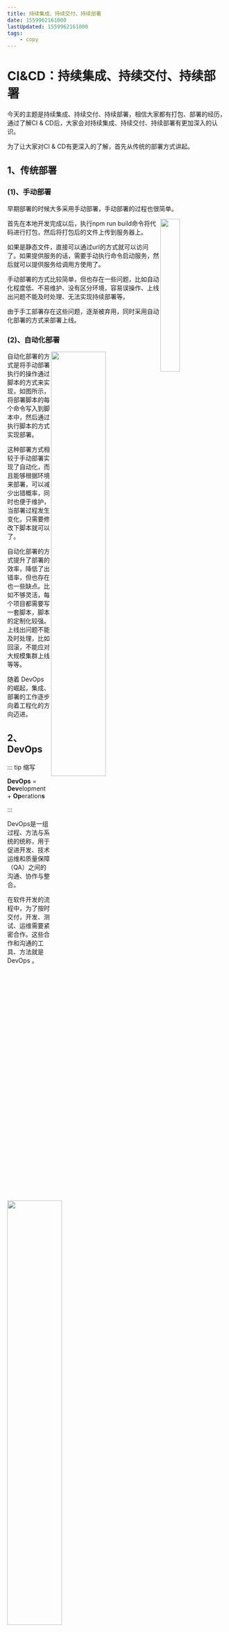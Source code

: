 ```yaml
---
title: 持续集成、持续交付、持续部署
date: 1559962161000
lastUpdated: 1559962161000
tags:
    - copy
---
```


# CI&CD：持续集成、持续交付、持续部署

今天的主题是持续集成、持续交付、持续部署，相信大家都有打包、部署的经历，通过了解CI & CD后，大家会对持续集成、持续交付、持续部署有更加深入的认识。
 
为了让大家对CI & CD有更深入的了解，首先从传统的部署方式讲起。

## 1、传统部署

### (1)、手动部署

早期部署的时候大多采用手动部署，手动部署的过程也很简单。

<img src='~@imgUrl/ci_cd/pack1.png' width='30%' style='float:right' />

首先在本地开发完成以后，执行npm run build命令将代码进行打包，然后将打包后的文件上传到服务器上。

如果是静态文件，直接可以通过url的方式就可以访问了。如果提供服务的话，需要手动执行命令启动服务，然后就可以提供服务给调用方使用了。

手动部署的方式比较简单，但也存在一些问题，比如自动化程度低、不易维护、没有区分环境，容易误操作、上线出问题不能及时处理、无法实现持续部署等。

由于手工部署存在这些问题，逐渐被弃用，同时采用自动化部署的方式来部署上线。

### (2)、自动化部署

<img src='~@imgUrl/ci_cd/pack2.png' width='50%' style='float:right' />

自动化部署的方式是将手动部署执行的操作通过脚本的方式来实现，如图所示，将部署脚本的每个命令写入到脚本中，然后通过执行脚本的方式实现部署。

这种部署方式相较于手动部署实现了自动化，而且能够根据环境来部署，可以减少出错概率，同时也便于维护，当部署过程发生变化，只需要修改下脚本就可以了。

自动化部署的方式提升了部署的效率，降低了出错率，但也存在也一些缺点。比如不够灵活，每个项目都需要写一套脚本，脚本的定制化较强。上线出问题不能及时处理，比如回滚，不能应对大规模集群上线等等。

随着 DevOps 的崛起，集成、部署的工作逐步向着工程化的方向迈进。

## 2、DevOps

::: tip 缩写

**DevOps** = **Dev**elopment + **Op**eration**s**

:::

DevOps是一组过程、方法与系统的统称，用于促进开发、技术运维和质量保障（QA）之间的沟通、协作与整合。

在软件开发的流程中，为了按时交付，开发、测试、运维需要紧密合作。这些合作和沟通的工具、方法就是 DevOps 。

<img src='~@imgUrl/ci_cd/devops.png' width='50%' />

从图中我们可以看出，DevOps是开发、测试、运维的交集，它涉及各方的协作。

对于大型团队而言，应用程序发布是一项涉及多团队，而且是具有高风险的活动，所以需要强大的部署自动化手段确保部署任务的稳定性，并且减少部署出错的可能性。

一个完善的devops应具备持续集成、持续交付、持续部署的能力。

## 3、持续集成、持续部署、持续交付

CI和CD有3个过程，先从整体上对CI、CD有一个认识，然后再对每个过程详细的讲解。

<img src='~@imgUrl/ci_cd/process.png' width='100%' />

**持续集成**：一般包括编码、构建、集成、测试等环节，持续集成的结果是输出可部署的文件。

**持续交付**：持续交付是建立在持续集成的基础上的，他主要是将可部署的文件部署到测试环境和预发环境来验证业务逻辑的正确性和类生产(预发)环境下代码是否能正常运行。

**持续部署**：持续部署是建立在持续交付的基础上的，当测试人员验证无误后，将代码部署的线上的过程。


**持续**，就是说每完成一个完整的部分，就向下个环节交付，发现问题可以马上调整。是的问题不会放大到其他部分和后面的环节。
持续的含义：频繁发布、自动化流程、可重复、快速迭代

### (1)、持续集成CI —— Continuous Integration

**集成**：通过自动化的构建（包括编译、打包、测试）来部署代码，以尽快发现集成错误。

**持续集成**：频繁将代码集成到主干和测试环境中，不断发现问题，并对集成结果进行修正。

<img src='~@imgUrl/ci_cd/ci.png' width='100%' />

持续集成强调可重复性，一旦发现问题，这个过程都会在运行一遍，直到当前环节无误为止。

持续集成的核心是编译输出打包后的文件，这和前面传统部署的流程是一致的，只不过这里用了持续集成工具，将集成工具化、平台化，而且屏蔽了项目之间的差异。

<img src='~@imgUrl/ci_cd/integration.png' width='100%' />

一些比较完备的团队在持续集成的过程中会加上单元测试，做一些初步的验证，以尽早发现问题，减少错误向下一环节传递。

::: tip 持续集成优点:
1、构建自动化：自动化部署工作可以解放集成、测试、部署等重复性劳动

2、尽快地发现集成错误，减少集成引起的问题，加快团队合作的开发速度

3、便于维护，增强软件的可靠性，减低成本：管理流程固化，减少上线问题，问题可控(快速回滚)

4、集成日志及历史记录

5、使用统一的依赖包管理库
:::

#### Jenkins —— 一款强大的打包工具

Jenkins是一个开源软件项目，是基于Java开发的一种持续集成工具，用于监控持续重复的工作，旨在提供一个开放易用的软件平台，使软件的持续集成变成可能。

Jenkins有很多优点，能提供可以对不同语言的代码进行打包，安装简单，支持在各个系统下安装Jenkins。Jenkins另一大优点是配置的可视化，用户设置都可以在界面上去配置，而且Jenkins的插件众多，众多的插件支持使得Jenkins支持各种场景下的集成任务。

::: tip Jenkins
Jenkins的配置主要分为6大类，分别是General(基本配置)、源码管理、构建触发器、构建环境、构建、构建后操作。
::: 

<img src='~@imgUrl/ci_cd/jenkins.png' width='100%' />

**General**：主要是用于基本配置，比如Jenkins任务名称、描述等等

**源码管理**：源码管理用于告诉Jenkins在打包前去哪里pull代码，一般支持的代码管理工具有Git、SVN、CVS等，而且也支持同时拉多个项目的代码，配置Multiple SCMs，设置多个仓库的地址和凭证即可

**构建触发器**：构建触发器是告诉Jenkins什么时候启动执行构建任务，常见的触发方式有通过url的方式触发、通过gitlab的webhook触发、定时触发等等

**构建环境**：主要是对环境一些处理，比如注入环境变量、密码，构建之前的删除旧的工作空间等

**构建**：构建用于对源代码做怎样的处理，可以根据项目需要新增不同的构建步骤，一般都会用到执行shell脚本的步骤

**构建后操作**：构建完成后需要执行的操作，常见的操作有归档、删除工作空间、通知构建成功等

### (2)、持续交付CD —— Continuous Delivery

**持续交付**：将集成后的代码部署到更贴近真实运行环境的「类生产环境」，如果代码没有问题，可以继续手动部署到生产环境中。

**目的**：尽快发现生产环境的问题，确保新增的代码在生产环境中是可用的。

::: tip 划重点
持续交付的侧重点在于交付，其核心对象不在于代码，而在于可交付的产物
:::

<img src='~@imgUrl/ci_cd/cd1.png' width='100%' />

持续交付添加了 Test -> Staging -> Production 的流程，Test 环节不仅仅包含基本的单元测试，还需要延伸到更为复杂的功能测试以及集成测试等，Staging 指的是类生产环境(预发环境) ，其尽可能的对真实的网络拓扑、数据库数据以及硬件设备等资源进行模拟，从而为测试人员反馈代码在生成环境中的可能表现。

流程中每一个环节的执行结果都会对开发人员进行反馈，每一个出现的错误都会导致整个流程的再次循环。

当测试完毕确认无误之后，将由相关人员对其进行手动部署到生产环境，验证新代码在生产环境的表现。

### (3)、持续部署CD —— Continuous Deployment

**持续部署**：在部署的基础上，实现生产环境的过程自动化。

::: tip 关键点
持续部署强调了通过 **automated deployment** 的手段，对新的软件功能进行集成。
:::

<img src='~@imgUrl/ci_cd/cd2.png' width='100%' />

持续交付 相比 持续集成 的区别体现在对 Production 的自动化，从开发人员提交代码到编译、测试、部署的全流程不需要人工的干预，完全通过自动化的方式执行。

这一策略加快了代码提交到功能上线的速度，保证新的功能能够第一时间部署到生产环境并被使用。



## 4、部署扩展知识
### (1)、部署场景
**a、单系统部署**

<img src='~@imgUrl/ci_cd/single.png' width='60%' />

前后端不分离：前端打包成静态文件后，copy 到后端项目中，然后部署后端项目

部署简单，适合流量不大的业务


**b、前后端分离部署**

<img src='~@imgUrl/ci_cd/separate.png' width='90%' />

前端使用 Nginx 部署，后端运行jar包

适合流量大的业务

::: tip 存在问题：
1、部署顺序问题，向后兼容的问题

2、不同站点考虑跨域问题

3、对系统稳定性要求高，各系统必须同时提供服务
:::

**c、微服务部署**

<img src='~@imgUrl/ci_cd/micro_service.png' width='80%' />

分而治之的部署方式。有效的拆分应用，实现敏捷开发和部署。

各个服务启动后去服务注册中心注册，当有外部调用时，先从注册中心获取服务访问列表和地址，然后又微服务的路由规则来选择访问哪个服务。

### (2)、部署方式：全量部署、增量部署
**全量部署**是主流部署方式，将原先的服务停掉或者直接采用新服务代替原有服务，这种方式比较常见，大多数业务也是采用这种部署方式。

**增量部署**：提取当前版本和即将部署版本之间的增量（包括代码、可执行文件或者配置等），并在部署过程中仅更新增量部分。通过新旧版本的比对，提取改变部分，生成增量包。增量部署的优点是部署速度快，节省带宽，缺点是不可预估，回滚麻烦

### (3)、发布方式
**a、蓝绿发布**

<img src='~@imgUrl/ci_cd/lanlv.png' width='45%'  style='margin-right: 8%'/>
<img src='~@imgUrl/ci_cd/lanlvdeploy.png' width='45%' />

蓝绿发布过程是两套环境交替升级，旧版本保留一定时间便于回滚。

**特点**：蓝绿部署无需停机，并且风险较小，发布策略简单；用户无感知，平滑过渡；升级/回滚速度快。缺点是需要两倍机器资源。

蓝绿发布适合自动化能力储备不够的团队


**b、灰度发布**

**灰度发布**：根据比例将老版本升级，灰度发布能够平滑过渡的一种发布方式。

<img src='~@imgUrl/ci_cd/huidu.png' width='80%' />

一部分用户继续用 A，一部分用户开始用 B，灰度发布可以保证整体系统的稳定，在初始灰度的时候就可以发现、调整问题，以保证其影响度。

::: tip 部署过程
1、从LB摘掉灰度服务器，升级成功后再加入LB；

2、少量用户流量到新版本；

3、如果灰度服务器测试成功，升级剩余服务器；
:::

他的特点是保证整体系统稳定性，在初始灰度的时候就可以发现、调整问题，影响范围可控；用户无感知，平滑过渡。

适合基础服务的更新和重大变化的升级

**c、滚动发布**

**滚动发布**：按批次停止老版本实例，启动新版本实例。

<img src='~@imgUrl/ci_cd/gundong.png' width='100%' />

红色：正在更新的实例，蓝色：更新完成并加入集群的实例，绿色：正在运行的实例

滚动式发布一般先发 1 台，或者一个小比例，如 2% 服务器，主要做验证用。滚动式发布需要比较复杂的发布工具和智能 LB，支持平滑的版本替换和流量拉入拉出。

**特点**：用户无感知，平滑过渡；节约资源能及时发现问题；比较适合大流量场景

**缺点**：部署时间慢，持续的时间比较长，发布策略较复杂；自动化要求高



**d、开关发布**

通过配置中心，运维或研发人员可以在运行期动态配置功能开关的值

利用代码中的功能开关来控制发布逻辑，是一种相对比较低成本和简单的发布方式。

<img src='~@imgUrl/ci_cd/switch_deploy.png' width='80%' />

功能开关服务一般需要提供SDK，方便开发人员集成。

**优势**：升级切换和回退速度非常快，成本相对低廉

**缺点**：需要底层提供技术支持，对代码有侵入，代码逻辑会变复杂，维护成本变高


## 5、总结
### (1)、持续集成
将代码打包、检查以符合生产环境的要求。代码提交、编译、测试等一系列环节均可以通过自动化工具完成，很好的节约了人力资源。


### (2)、持续交付
在手动执行的部署环节，还可以添加在执行完毕标准测试之外的需求，以保证发布功能的可靠。
:::

### (3)、持续部署
面向稳定的发布上线后的功能更新。自动的，无需人工干预的部署可以保证新增功能第一时间被发布到生产环境中，确保其尽快的被用户所使用。